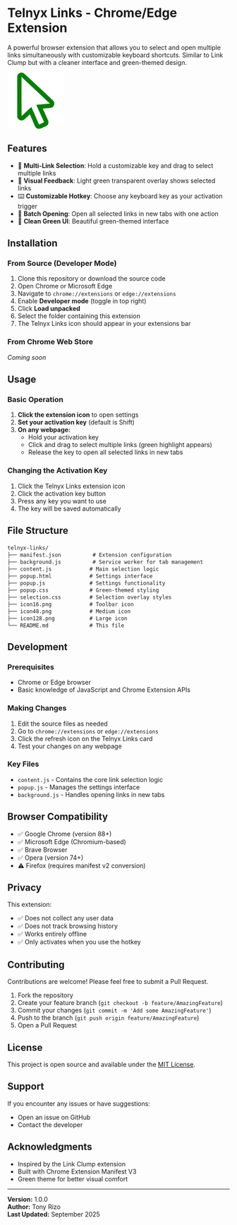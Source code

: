 # Telnyx Links - Chrome/Edge Extension

A powerful browser extension that allows you to select and open multiple links simultaneously with customizable keyboard shortcuts. Similar to Link Clump but with a cleaner interface and green-themed design.

![Telnyx Links Icon](icon128.png)

## Features

- 🔗 **Multi-Link Selection**: Hold a customizable key and drag to select multiple links
- 🎨 **Visual Feedback**: Light green transparent overlay shows selected links
- ⌨️ **Customizable Hotkey**: Choose any keyboard key as your activation trigger
- 🚀 **Batch Opening**: Open all selected links in new tabs with one action
- 💚 **Clean Green UI**: Beautiful green-themed interface

## Installation

### From Source (Developer Mode)

1. Clone this repository or download the source code
2. Open Chrome or Microsoft Edge
3. Navigate to `chrome://extensions` or `edge://extensions`
4. Enable **Developer mode** (toggle in top right)
5. Click **Load unpacked**
6. Select the folder containing this extension
7. The Telnyx Links icon should appear in your extensions bar

### From Chrome Web Store
*Coming soon*

## Usage

### Basic Operation

1. **Click the extension icon** to open settings
2. **Set your activation key** (default is Shift)
3. **On any webpage:**
   - Hold your activation key
   - Click and drag to select multiple links (green highlight appears)
   - Release the key to open all selected links in new tabs

### Changing the Activation Key

1. Click the Telnyx Links extension icon
2. Click the activation key button
3. Press any key you want to use
4. The key will be saved automatically

## File Structure

```
telnyx-links/
├── manifest.json          # Extension configuration
├── background.js          # Service worker for tab management
├── content.js            # Main selection logic
├── popup.html            # Settings interface
├── popup.js              # Settings functionality
├── popup.css             # Green-themed styling
├── selection.css         # Selection overlay styles
├── icon16.png            # Toolbar icon
├── icon48.png            # Medium icon
├── icon128.png           # Large icon
└── README.md             # This file
```

## Development

### Prerequisites
- Chrome or Edge browser
- Basic knowledge of JavaScript and Chrome Extension APIs

### Making Changes

1. Edit the source files as needed
2. Go to `chrome://extensions` or `edge://extensions`
3. Click the refresh icon on the Telnyx Links card
4. Test your changes on any webpage

### Key Files

- `content.js` - Contains the core link selection logic
- `popup.js` - Manages the settings interface
- `background.js` - Handles opening links in new tabs

## Browser Compatibility

- ✅ Google Chrome (version 88+)
- ✅ Microsoft Edge (Chromium-based)
- ✅ Brave Browser
- ✅ Opera (version 74+)
- ⚠️ Firefox (requires manifest v2 conversion)

## Privacy

This extension:
- ✅ Does not collect any user data
- ✅ Does not track browsing history
- ✅ Works entirely offline
- ✅ Only activates when you use the hotkey

## Contributing

Contributions are welcome! Please feel free to submit a Pull Request.

1. Fork the repository
2. Create your feature branch (`git checkout -b feature/AmazingFeature`)
3. Commit your changes (`git commit -m 'Add some AmazingFeature'`)
4. Push to the branch (`git push origin feature/AmazingFeature`)
5. Open a Pull Request

## License

This project is open source and available under the [MIT License](LICENSE).

## Support

If you encounter any issues or have suggestions:
- Open an issue on GitHub
- Contact the developer

## Acknowledgments

- Inspired by the Link Clump extension
- Built with Chrome Extension Manifest V3
- Green theme for better visual comfort

---

**Version:** 1.0.0  
**Author:** Tony Rizo  
**Last Updated:** September 2025
